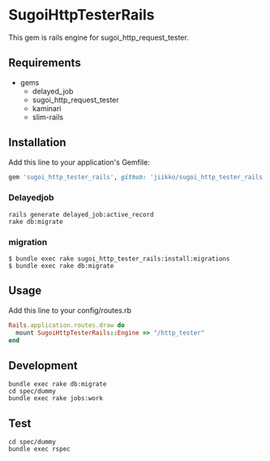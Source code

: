 # SugoiHttpTesterRails
This gem is rails engine for sugoi_http_request_tester.

## Requirements
* gems
  * delayed_job
  * sugoi_http_request_tester
  * kaminari
  * slim-rails

## Installation
Add this line to your application's Gemfile:

```ruby
gem 'sugoi_http_tester_rails', github: 'jiikko/sugoi_http_tester_rails'
```
### Delayedjob
```
rails generate delayed_job:active_record
rake db:migrate
```

### migration
```
$ bundle exec rake sugoi_http_tester_rails:install:migrations
$ bundle exec rake db:migrate
```

## Usage
Add this line to your config/routes.rb

```ruby
Rails.application.routes.draw do
  mount SugoiHttpTesterRails::Engine => "/http_tester"
end
```

## Development
```
bundle exec rake db:migrate
cd spec/dummy
bundle exec rake jobs:work
```

## Test
```shell
cd spec/dummy
bundle exec rspec
```
